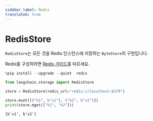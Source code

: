 ```yaml
---
sidebar_label: Redis
translated: true
---
```


# RedisStore

`RedisStore`는 모든 것을 Redis 인스턴스에 저장하는 `ByteStore`의 구현입니다.

Redis를 구성하려면 [Redis 가이드](/docs/integrations/providers/redis)를 따르세요.

```python
%pip install --upgrade --quiet  redis
```

```python
from langchain.storage import RedisStore

store = RedisStore(redis_url="redis://localhost:6379")

store.mset([("k1", b"v1"), ("k2", b"v2")])
print(store.mget(["k1", "k2"]))
```

```output
[b'v1', b'v2']
```

